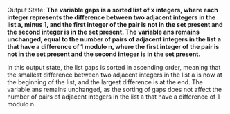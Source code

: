 Output State: **The variable gaps is a sorted list of x integers, where each integer represents the difference between two adjacent integers in the list a, minus 1, and the first integer of the pair is not in the set present and the second integer is in the set present. The variable ans remains unchanged, equal to the number of pairs of adjacent integers in the list a that have a difference of 1 modulo n, where the first integer of the pair is not in the set present and the second integer is in the set present.**

In this output state, the list gaps is sorted in ascending order, meaning that the smallest difference between two adjacent integers in the list a is now at the beginning of the list, and the largest difference is at the end. The variable ans remains unchanged, as the sorting of gaps does not affect the number of pairs of adjacent integers in the list a that have a difference of 1 modulo n.